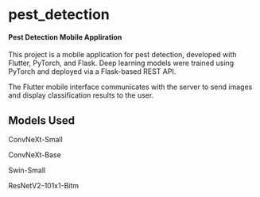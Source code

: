 # pest_detection

#### Pest Detection Mobile Appliration

This project is a mobile application for pest detection, developed with Flutter, PyTorch, and Flask.
Deep learning models were trained using PyTorch and deployed via a Flask-based REST API.

The Flutter mobile interface communicates with the server to send images and display classification results to the user.

## Models Used

ConvNeXt-Small

ConvNeXt-Base

Swin-Small

ResNetV2-101x1-Bitm
